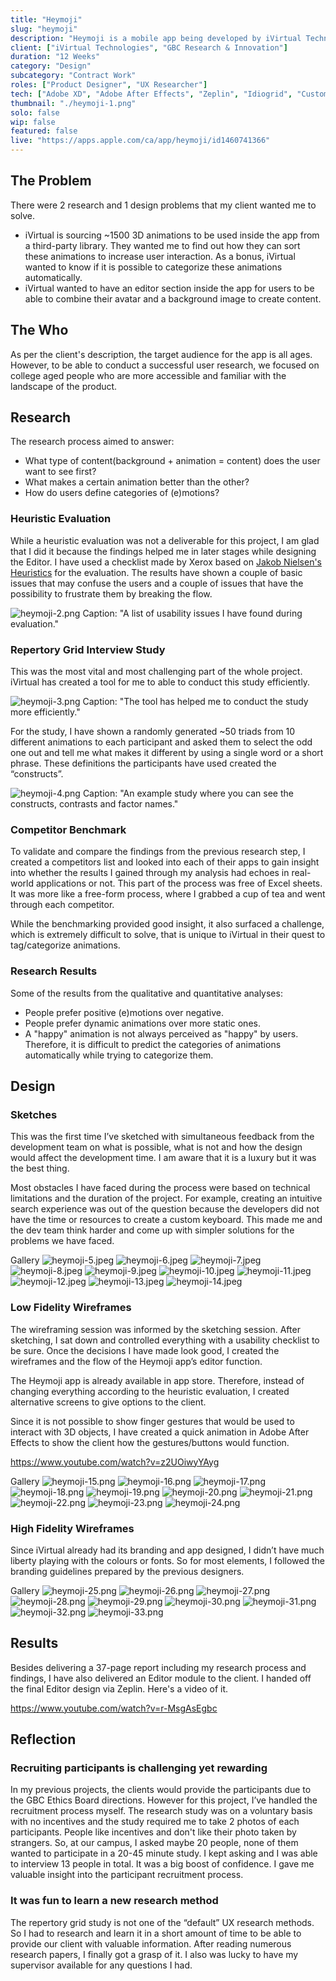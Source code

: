 ```yaml
---
title: "Heymoji"
slug: "heymoji"
description: "Heymoji is a mobile app being developed by iVirtual Technologies Inc. to help users to create their 3D animated avatars with 2 photos of themselves."
client: ["iVirtual Technologies", "GBC Research & Innovation"]
duration: "12 Weeks"
category: "Design"
subcategory: "Contract Work"
roles: ["Product Designer", "UX Researcher"]
tech: ["Adobe XD", "Adobe After Effects", "Zeplin", "Idiogrid", "Custom Software"]
thumbnail: "./heymoji-1.png"
solo: false
wip: false
featured: false
live: "https://apps.apple.com/ca/app/heymoji/id1460741366"
---
```


## The Problem

There were 2 research and 1 design problems that my client wanted me to solve.

- iVirtual is sourcing ~1500 3D animations to be used inside the app from a third-party library. They wanted me to find out how they can sort these animations to increase user interaction. As a bonus, iVirtual wanted to know if it is possible to categorize these animations automatically.
- iVirtual wanted to have an editor section inside the app for users to be able to combine their avatar and a background image to create content.

## The Who

As per the client's description, the target audience for the app is all ages. However, to be able to conduct a successful user research, we focused on college aged people who are more accessible and familiar with the landscape of the product.

## Research

The research process aimed to answer:

- What type of content(background + animation = content) does the user want to see first?
- What makes a certain animation better than the other?
- How do users define categories of (e)motions?

### Heuristic Evaluation

While a heuristic evaluation was not a deliverable for this project, I am glad that I did it because the findings helped me in later stages while designing the Editor. I have used a checklist made by Xerox based on [Jakob Nielsen's Heuristics](https://www.nngroup.com/articles/ten-usability-heuristics/) for the evaluation. The results have shown a couple of basic issues that may confuse the users and a couple of issues that have the possibility to frustrate them by breaking the flow.

![heymoji-2.png](heymoji-2.png)
Caption: "A list of usability issues I have found during evaluation."

### Repertory Grid Interview Study

This was the most vital and most challenging part of the whole project. iVirtual has created a tool for me to able to conduct this study efficiently.

![heymoji-3.png](heymoji-3.png)
Caption: "The tool has helped me to conduct the study more efficiently."

For the study, I have shown a randomly generated ~50 triads from 10 different animations to each participant and asked them to select the odd one out and tell me what makes it different by using a single word or a short phrase. These definitions the participants have used created the “constructs”.

![heymoji-4.png](heymoji-4.png)
Caption: "An example study where you can see the constructs, contrasts and factor names."

### Competitor Benchmark

To validate and compare the findings from the previous research step, I created a competitors list and looked into each of their apps to gain insight into whether the results I gained through my analysis had echoes in real-world applications or not. This part of the process was free of Excel sheets. It was more like a free-form process, where I grabbed a cup of tea and went through each competitor.

While the benchmarking provided good insight, it also surfaced a challenge, which is extremely difficult to solve, that is unique to iVirtual in their quest to tag/categorize animations.

### Research Results

Some of the results from the qualitative and quantitative analyses:

- People prefer positive (e)motions over negative.
- People prefer dynamic animations over more static ones.
- A "happy" animation is not always perceived as "happy" by users. Therefore, it is difficult to predict the categories of animations automatically while trying to categorize them.

## Design

### Sketches

This was the first time I’ve sketched with simultaneous feedback from the development team on what is possible, what is not and how the design would affect the development time. I am aware that it is a luxury but it was the best thing.

Most obstacles I have faced during the process were based on technical limitations and the duration of the project. For example, creating an intuitive search experience was out of the question because the developers did not have the time or resources to create a custom keyboard. This made me and the dev team think harder and come up with simpler solutions for the problems we have faced.

Gallery
![heymoji-5.jpeg](heymoji-5.jpeg)
![heymoji-6.jpeg](heymoji-6.jpeg)
![heymoji-7.jpeg](heymoji-7.jpeg)
![heymoji-8.jpeg](heymoji-8.jpeg)
![heymoji-9.jpeg](heymoji-9.jpeg)
![heymoji-10.jpeg](heymoji-10.jpeg)
![heymoji-11.jpeg](heymoji-11.jpeg)
![heymoji-12.jpeg](heymoji-12.jpeg)
![heymoji-13.jpeg](heymoji-13.jpeg)
![heymoji-14.jpeg](heymoji-14.jpeg)

### Low Fidelity Wireframes

The wireframing session was informed by the sketching session. After sketching, I sat down and controlled everything with a usability checklist to be sure. Once the decisions I have made look good, I created the wireframes and the flow of the Heymoji app’s editor function.

The Heymoji app is already available in app store. Therefore, instead of changing everything according to the heuristic evaluation, I created alternative screens to give options to the client.

Since it is not possible to show finger gestures that would be used to interact with 3D objects, I have created a quick animation in Adobe After Effects to show the client how the gestures/buttons would function.

https://www.youtube.com/watch?v=z2UOiwyYAyg

Gallery
![heymoji-15.png](heymoji-15.png)
![heymoji-16.png](heymoji-16.png)
![heymoji-17.png](heymoji-17.png)
![heymoji-18.png](heymoji-18.png)
![heymoji-19.png](heymoji-19.png)
![heymoji-20.png](heymoji-20.png)
![heymoji-21.png](heymoji-21.png)
![heymoji-22.png](heymoji-22.png)
![heymoji-23.png](heymoji-23.png)
![heymoji-24.png](heymoji-24.png)

### High Fidelity Wireframes

Since iVirtual already had its branding and app designed, I didn’t have much liberty playing with the colours or fonts. So for most elements, I followed the branding guidelines prepared by the previous designers.

Gallery
![heymoji-25.png](heymoji-25.png)
![heymoji-26.png](heymoji-26.png)
![heymoji-27.png](heymoji-27.png)
![heymoji-28.png](heymoji-28.png)
![heymoji-29.png](heymoji-29.png)
![heymoji-30.png](heymoji-30.png)
![heymoji-31.png](heymoji-31.png)
![heymoji-32.png](heymoji-32.png)
![heymoji-33.png](heymoji-33.png)

## Results

Besides delivering a 37-page report including my research process and findings, I have also delivered an Editor module to the client. I handed off the final Editor design via Zeplin. Here's a video of it.

https://www.youtube.com/watch?v=r-MsgAsEgbc

## Reflection

### Recruiting participants is challenging yet rewarding

In my previous projects, the clients would provide the participants due to the GBC Ethics Board directions. However for this project, I’ve handled the recruitment process myself. The research study was on a voluntary basis with no incentives and the study required me to take 2 photos of each participants. People like incentives and don't like their photo taken by strangers. So, at our campus, I asked maybe 20 people, none of them wanted to participate in a 20-45 minute study. I kept asking and I was able to interview 13 people in total. It was a big boost of confidence. I gave me valuable insight into the participant recruitment process.

### It was fun to learn a new research method

The repertory grid study is not one of the “default” UX research methods. So I had to research and learn it in a short amount of time to be able to provide our client with valuable information. After reading numerous research papers, I finally got a grasp of it. I also was lucky to have my supervisor available for any questions I had.
